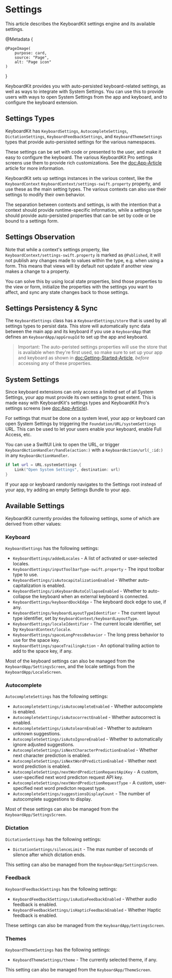 # Settings

This article describes the KeyboardKit settings engine and its available settings.

@Metadata {

    @PageImage(
        purpose: card,
        source: "Page",
        alt: "Page icon"
    )
}

KeyboardKit provides you with auto-persisted keyboard-related settings, as well as ways to integrate with System Settings. You can use this to provide users with ways to open System Settings from the app and keyboard, and to configure the keyboard extension.


## Settings Types

KeyboardKit has ``KeyboardSettings``, ``AutocompleteSettings``, ``DictationSettings``, ``KeyboardFeedbackSettings``, and ``KeyboardThemeSettings`` types that provide auto-persisted settings for the various namespaces.

These settings can be set with code or presented to the user, and make it easy to configure the keyboard. The various KeyboardKit Pro settings screens use them to provide rich customizations. See the <doc:App-Article> article for more information.    

KeyboardKit sets up settings instances in the various context, like the ``KeyboardContext`` ``KeyboardContext/settings-swift.property`` property, and use these as the main setting types. The various contexts can also use their settings to modify their own behavior.

The separation between contexts and settings, is with the intention that a context should provide runtime-specific information, while a settings type should provide auto-persisted properties that can be set by code or be bound to a settings form.


## Settings Observation

Note that while a context's settings property, like ``KeyboardContext/settings-swift.property`` is marked as `@Published`, it will not publish any changes made to values within the type, e.g. when using a form. This means that views will by default not update if another view makes a change to a property.

You can solve this by using local state properties, bind those properties to the view or form, initialize the properties with the settings you want to affect, and sync any state changes back to those settings. 



## Settings Persistency & Sync

The ``KeyboardSettings`` class has a ``KeyboardSettings/store`` that is used by all settings types to persist data. This store will automatically sync data between the main app and its keyboard if you use a ``KeyboardApp`` that defines an ``KeyboardApp/appGroupId`` to set up the app and keyboard.

> Important: The auto-peristed settings properties will use the store that is available when they're first used, so make sure to set up your app and keyboard as shown in <doc:Getting-Started-Article>, *before* accessing any of these properties.



## System Settings

Since keyboard extensions can only access a limited set of all System Settings, your app must provide its own settings to great extent. This is made easy with KeyboardKit's settings types and KeyboardKit Pro's settings screens (see <doc:App-Article>).

For settings that *must* be done on a system level, your app or keyboard can open System Settings by triggering the ``Foundation/URL/systemSettings`` URL. This can be used to let your users enable your keyboard, enable Full Access, etc. 

You can use a SwiftUI Link to open the URL, or trigger ``KeyboardActionHandler/handle(action:)`` with a ``KeyboardAction/url(_:id:)`` in any ``KeyboardActionHandler``.

```swift
if let url = URL.systemSettings {
    Link("Open System Settings", destination: url)
}
```

If your app or keyboard randomly navigates to the Settings root instead of your app, try adding an empty Settings Bundle to your app.



## Available Settings

KeyboardKit currently provides the following settings, some of which are derived from other values:


### Keyboard

``KeyboardSettings`` has the following settings:

* ``KeyboardSettings/addedLocales`` - A list of activated or user-selected locales.
* ``KeyboardSettings/inputToolbarType-swift.property`` - The input toolbar type to use.
* ``KeyboardSettings/isAutocapitalizationEnabled`` - Whether auto-capitalization is enabled.
* ``KeyboardSettings/isKeyboardAutoCollapseEnabled`` - Whether to auto-collapse the keyboard when an external keyboard is connected.
* ``KeyboardSettings/keyboardDockEdge`` - The keyboard dock edge to use, if any.
* ``KeyboardSettings/keyboardLayoutTypeIdentifier`` - The current layout type identifier, set by ``KeyboardContext/keyboardLayoutType``.
* ``KeyboardSettings/localeIdentifier`` - The current locale identifier, set by ``KeyboardContext/locale``. 
* ``KeyboardSettings/spaceLongPressBehavior`` - The long press behavior to use for the space key.
* ``KeyboardSettings/spaceTrailingAction`` - An optional trailing action to add to the space key, if any.

Most of the keyboard settings can also be managed from the ``KeyboardApp/SettingsScreen``, and the locale settings from the ``KeyboardApp/LocaleScreen``.

### Autocomplete

``AutocompleteSettings`` has the following settings:

* ``AutocompleteSettings/isAutocompleteEnabled`` - Whether autocomplete is enabled. 
* ``AutocompleteSettings/isAutocorrectEnabled`` - Whether autocorrect is enabled. 
* ``AutocompleteSettings/isAutolearnEnabled`` - Whether to autolearn unknown suggestions. 
* ``AutocompleteSettings/isAutoIgnoreEnabled`` - Whether to automatically ignore adjusted suggestions. 
* ``AutocompleteSettings/isNextCharacterPredictionEnabled`` - Whether next character prediction is enabled. 
* ``AutocompleteSettings/isNextWordPredictionEnabled`` - Whether next word prediction is enabled. 
* ``AutocompleteSettings/nextWordPredictionRequestApiKey`` - A custom, user-specified next word predicton request API key. 
* ``AutocompleteSettings/nextWordPredictionRequestType`` - A custom, user-specified next word predicton request type. 
* ``AutocompleteSettings/suggestionsDisplayCount`` - The number of autocomplete suggestions to display.

Most of these settings can also be managed from the ``KeyboardApp/SettingsScreen``.

### Dictation

``DictationSettings`` has the following settings:

* ``DictationSettings/silenceLimit`` - The max number of seconds of silence after which dictation ends.

This setting can also be managed from the ``KeyboardApp/SettingsScreen``.

### Feedback

``KeyboardFeedbackSettings`` has the following settings:

* ``KeyboardFeedbackSettings/isAudioFeedbackEnabled`` - Whether audio feedback is enabled.
* ``KeyboardFeedbackSettings/isHapticFeedbackEnabled`` - Whether Haptic feedback is enabled.

These settings can also be managed from the ``KeyboardApp/SettingsScreen``.

### Themes

``KeyboardThemeSettings`` has the following settings:

* ``KeyboardThemeSettings/theme`` - The currently selected theme, if any.

This setting can also be managed from the ``KeyboardApp/ThemeScreen``.
